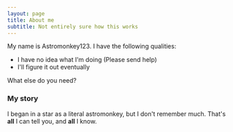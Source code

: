 ```yaml
---
layout: page
title: About me
subtitle: Not entirely sure how this works
---
```


My name is Astromonkey123. I have the following qualities:

- I have no idea what I'm doing (Please send help)
- I'll figure it out eventually

What else do you need?

### My story

I began in a star as a literal astromonkey, but I don't remember much.  That's **all** I can tell you, and **all** I know.

